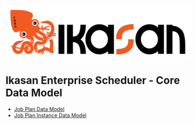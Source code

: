 ![IKASAN](../../../../developer/docs/quickstart-images/Ikasan-title-transparent.png)

# Ikasan Enterprise Scheduler - Core Data Model

- [Job Plan Data Model](./job-plan-data-model.md)
- [Job Plan Instance Data Model](./job-plan-instance-data-model.md)